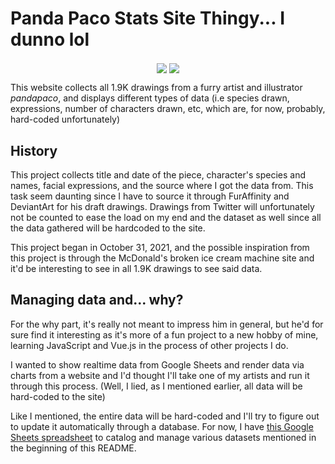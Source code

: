 # Panda Paco Stats Site Thingy... I dunno lol

<p align="center">
  <img src="https://img.shields.io/github/commit-activity/m/skepfusky/pandapaco-art-statistics?color=darkgreen&label=commits%2Fmonth&style=flat-square" align="center">
  <img src="https://img.shields.io/github/last-commit/skepfusky/pandapaco-art-statistics?style=flat-square" align="center">
</p>

This website collects all 1.9K drawings from a furry artist and illustrator
*pandapaco*, and displays different types of data (i.e species drawn, expressions,
number of characters drawn, etc, which are, for now, probably, hard-coded
unfortunately)

## History

This project collects title and date of the piece, character's species and names,
facial expressions, and the source where I got the data from. This task seem
daunting since I have to source it through FurAffinity and DeviantArt for his
draft drawings. Drawings from Twitter will unfortunately not be counted to ease
the load on my end and the dataset as well since all the data gathered will be
hardcoded to the site.

This project began in October 31, 2021, and the possible inspiration from this
project is through the McDonald's broken ice cream machine site and it'd be
interesting to see in all 1.9K drawings to see said data.

## Managing data and... why?

For the why part, it's really not meant to impress him in general, but he'd
for sure find it interesting as it's more of a fun project to a new hobby
of mine, learning JavaScript and Vue.js in the process of other projects I do.

I wanted to show realtime data from Google Sheets and render data via charts
from a website and I'd thought I'll take one of my artists and run it through
this process. (Well, I lied, as I mentioned earlier, all data will be hard-coded
to the site)

Like I mentioned, the entire data will be hard-coded and I'll try to figure out
to update it automatically through a database. For now, I have [this Google Sheets spreadsheet](https://docs.google.com/spreadsheets/d/1fpNL-qbfZ53H-6WdqEB2X9rwn9QmM1porJqKgBC7rPk/edit?usp=sharing)
 to catalog and manage various datasets mentioned in the beginning of this README.
